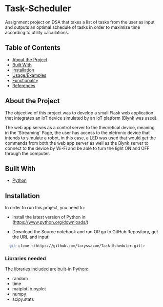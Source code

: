 # Task-Scheduler
Assignment project on DSA that takes a list of tasks from the user as input and outputs an optimal schedule of tasks in order to maximize time according to utility calculations.

## Table of Contents

- [About the Project](#Appendix)
- [Built With](#Documentation)
- [Installation](#Installation)
- [Usage/Examples](#Usage/Examples)
- [Functionality](#Screenshots)
- [References](#Acknowledgments)


    
## About the Project

The objective of this project was to develop a small Flask web application that integrates an IoT device simulated by an IoT platform (Blynk was used). 

The web app serves as a control server to the theoretical device, meaning in the 'Streaming' Page, the user has access to the eletronic device that intends to simulate a robot, in this case, a LED was used that would get the commands from both the web app server as well as the Blynk server to connect to the device by Wi-Fi and be able to turn the light ON and OFF through the computer.



## Built With

* [Python](https://www.python.org/)

  
## Installation

In order to run this project, you need to: 

* Install the latest version of Python in (https://www.python.org/downloads/)

* Download the Source notebook and run OR go to GitHub Repository, get the URL and input: 
```bash
  git clone <(https://github.com/laryssacoe/Task-Scheduler.git)>
```

### Libraries needed 

The libraries included are built-in Python:

* random
* time
* matplotlib.pyplot
* numpy
* scipy.stats

